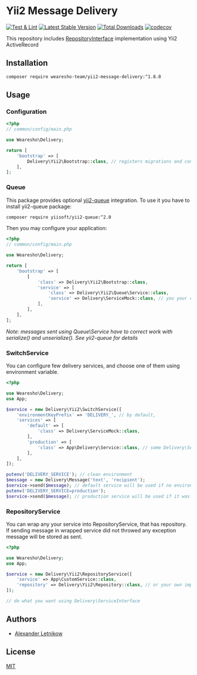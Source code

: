 # Yii2 Message Delivery
[![Test & Lint](https://github.com/wearesho-team/yii2-message-delivery/actions/workflows/php.yml/badge.svg?branch=master)](https://github.com/wearesho-team/yii2-message-delivery/actions/workflows/php.yml)
[![Latest Stable Version](https://poser.pugx.org/wearesho-team/yii2-message-delivery/v/stable.png)](https://packagist.org/packages/wearesho-team/yii2-message-delivery)
[![Total Downloads](https://poser.pugx.org/wearesho-team/yii2-message-delivery/downloads.png)](https://packagist.org/packages/wearesho-team/yii2-message-delivery)
[![codecov](https://codecov.io/gh/wearesho-team/yii2-message-delivery/branch/master/graph/badge.svg)](https://codecov.io/gh/wearesho-team/yii2-message-delivery)

This repository includes [RepositoryInterface](https://github.com/wearesho-team/message-delivery/blob/1.2.0/src/RepositoryInterface.php)
implementation using Yii2 ActiveRecord

## Installation

```bash
composer require wearesho-team/yii2-message-delivery:^1.8.0
```

## Usage
### Configuration
```php
<?php
// common/config/main.php

use Wearesho\Delivery;

return [
    'bootstrap' => [
        Delivery\Yii2\Bootstrap::class, // registers migrations and configures container        
    ],
];
```

### Queue
This package provides optional [yii2-queue](https://github.com/yiisoft/yii2-queue) integration.
To use it you have to install yii2-queue package:
```bash
composer require yiisoft/yii2-queue:^2.0
```
Then you may configure your application:
```php
<?php
// common/config/main.php

use Wearesho\Delivery;

return [
    'bootstrap' => [
        [
            'class' => Delivery\Yii2\Bootstrap::class,
            'service' => [
                'class' => Delivery\Yii2\Queue\Service::class,
                'service' => Delivery\ServiceMock::class, // you your custom Delivery\ServiceInterface implementation
            ],
        ],
    ],
];
```
*Note: messages sent using Queue\Service have to correct work with serialize() and unserialize().
See yii2-queue for details*

### SwitchService
You can configure few delivery services, and choose one of them using environment variable.
```php
<?php

use Wearesho\Delivery;
use App;

$service = new Delivery\Yii2\SwitchService([
    'environmentKeyPrefix' => 'DELIVERY_', // by default,
    'services' => [
        'default' => [
            'class' => Delivery\ServiceMock::class,
        ],
        'production' => [
            'class' => App\Delivery\Service::class, // some Delivery\ServiceInterface implementation
        ],
    ],
]);

putenv('DELIVERY_SERVICE'); // clean environment
$message = new Delivery\Message('text', 'recipient');
$service->send($message); // default service will be used if no environment variable set
putenv('DELIVERY_SERVICE=production');
$service->send($message); // production service will be used if it was configured

```

### RepositoryService
You can wrap any your service into RepositoryService, that has repository.
If sending message in wrapped service did not throwed any exception message will be stored as sent.

```php
<?php

use Wearesho\Delivery;
use App;

$service = new Delivery\Yii2\RepositoryService([
    'service' => App\CustomService::class,
    'repository' => Delivery\Yii2\Repository::class, // or your own implementation
]);

// do what you want using Delivery\ServiceInterface
```

## Authors
- [Alexander <horat1us> Letnikow](mailto:reclamme@gmail.com)

## License
[MIT](./LICENSE)
